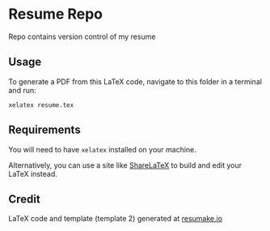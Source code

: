 # Resume Repo
Repo contains version control of my resume

## Usage
To generate a PDF from this LaTeX code, navigate to this folder in a terminal and run:

    xelatex resume.tex

## Requirements
You will need to have `xelatex` installed on your machine.

Alternatively, you can use a site like [ShareLaTeX](https://sharelatex.com) to build and edit your LaTeX instead.

## Credit
LaTeX code and template (template 2) generated at [resumake.io](https://resumake.io)